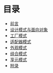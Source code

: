 目录
========

* [前言](README.md)
* [设计模式与面向对象](oop-design-pattern.md)
* [工厂模式](factory-pattern.md)
* [适配器模式](adapter-pattern.md)
* [外观模式](facade-pattern.md)
* [组合模式](composite-pattern.md)
* [享元模式](flyweight-pattern.md)
* [附录](APPENDIX.md)
